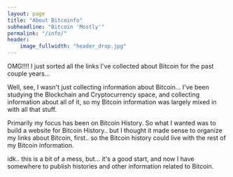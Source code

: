 ```yaml
---
layout: page
title: "About Bitcoinfo"
subheadline: "Bitcoin 'Mostly'"
permalink: "/info/"
header:
    image_fullwidth: "header_drop.jpg"
---
```



OMG!!!! I just sorted all the links I've collected about Bitcoin for the past couple years...

Well, see, I wasn't just collecting information about Bitcoin... I've been studying the Blockchain and Cryptocurrency space, and collecting information about all of it, so my Bitcoin information was largely mixed in with all that stuff.

Primarily my focus has been on Bitcoin History.  So what I wanted was to build a website for Bitcoin History.. but I thought it made sense to organize my links about Bitcoin, first.. so the Bitcoin history could live with the rest of my Bitcoin information.

idk.. this is a bit of a mess, but... it's a good start, and now I have somewhere to publish histories and other information related to Bitcoin.

